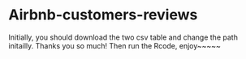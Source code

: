 # Airbnb-customers-reviews
Initially, you should download the two csv table and change the path initailly. Thanks you so much!
Then run the Rcode, enjoy~~~~~
